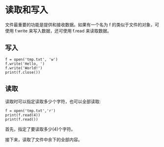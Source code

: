 # 读取和写入

文件最重要的功能是提供和接收数据。如果有一个名为 f 的类似于文件的对象，可使用 f.write 来写入数据，还可使用 f.read 来读取数据。

## 写入

<div class="run"></div>

```python3
f = open('tmp.txt', 'w')
f.write('Hello, ')
f.write('World!')
print(f.close())
```

## 读取

读取时可以指定读取多少个字符，也可以全部读取:

<div class="run"></div>

```python3
f = open('tmp.txt','r')
print(f.read(4))
print(f.read())
```

首先，指定了要读取多少(4)个字符。

接下来，读取了文件中余下的全部内容。
